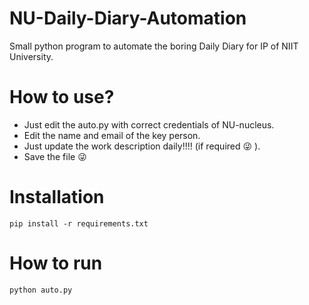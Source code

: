 # NU-Daily-Diary-Automation
Small python program to automate the boring Daily Diary for IP of NIIT University.

# How to use?
* Just edit the auto.py with correct credentials of NU-nucleus.
* Edit the name and email of the key person.
* Just update the work description daily!!!! (if required :stuck_out_tongue_winking_eye: ).
* Save the file :stuck_out_tongue_winking_eye: 

# Installation
```pip install -r requirements.txt```

# How to run 
```python auto.py```
